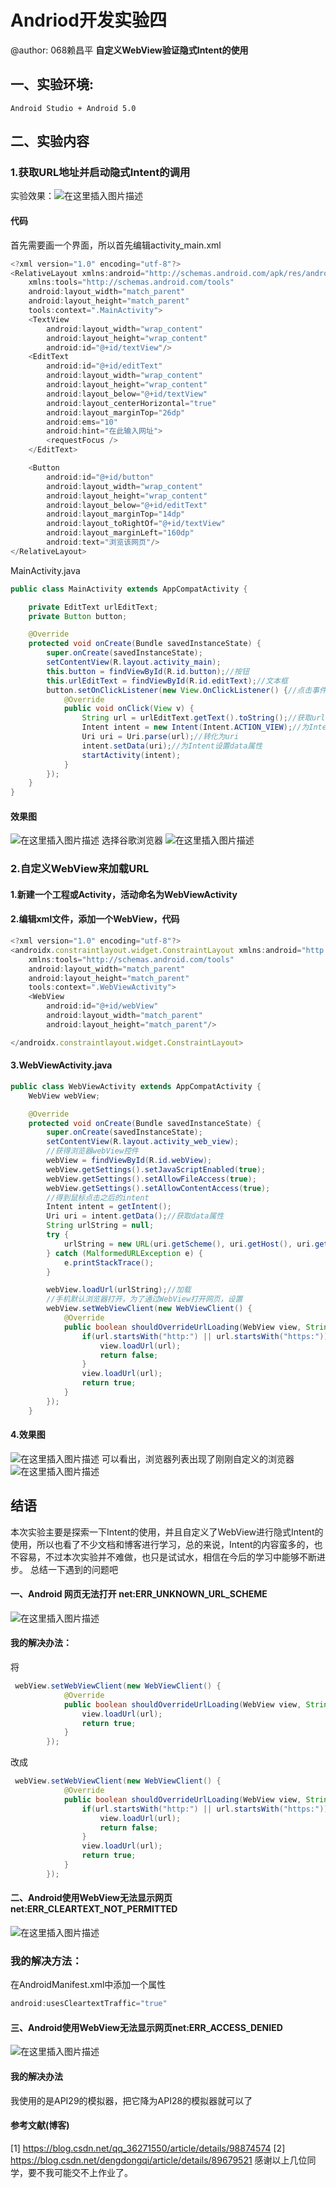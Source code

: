 ﻿# Andriod开发实验四
@author: 068赖昌平
**自定义WebView验证隐式Intent的使用**
## 一、实验环境:
	Android Studio + Android 5.0
## 二、实验内容
### 1.获取URL地址并启动隐式Intent的调用
实验效果：![在这里插入图片描述](https://img-blog.csdnimg.cn/20200510102627896.png?x-oss-process=image/watermark,type_ZmFuZ3poZW5naGVpdGk,shadow_10,text_aHR0cHM6Ly9ibG9nLmNzZG4ubmV0L3dlaXhpbl80MjA5MDc5MQ==,size_16,color_FFFFFF,t_70)
#### 代码
首先需要画一个界面，所以首先编辑activity_main.xml

```javascript
<?xml version="1.0" encoding="utf-8"?>
<RelativeLayout xmlns:android="http://schemas.android.com/apk/res/android"
    xmlns:tools="http://schemas.android.com/tools"
    android:layout_width="match_parent"
    android:layout_height="match_parent"
    tools:context=".MainActivity">
    <TextView
        android:layout_width="wrap_content"
        android:layout_height="wrap_content"
        android:id="@+id/textView"/>
    <EditText
        android:id="@+id/editText"
        android:layout_width="wrap_content"
        android:layout_height="wrap_content"
        android:layout_below="@+id/textView"
        android:layout_centerHorizontal="true"
        android:layout_marginTop="26dp"
        android:ems="10"
        android:hint="在此输入网址">
        <requestFocus />
    </EditText>

    <Button
        android:id="@+id/button"
        android:layout_width="wrap_content"
        android:layout_height="wrap_content"
        android:layout_below="@+id/editText"
        android:layout_marginTop="14dp"
        android:layout_toRightOf="@+id/textView"
        android:layout_marginLeft="160dp"
        android:text="浏览该网页"/>
</RelativeLayout>
```
MainActivity.java

```java
public class MainActivity extends AppCompatActivity {

    private EditText urlEditText;
    private Button button;

    @Override
    protected void onCreate(Bundle savedInstanceState) {
        super.onCreate(savedInstanceState);
        setContentView(R.layout.activity_main);
        this.button = findViewById(R.id.button);//按钮
        this.urlEditText = findViewById(R.id.editText);//文本框
        button.setOnClickListener(new View.OnClickListener() {//点击事件
            @Override
            public void onClick(View v) {
                String url = urlEditText.getText().toString();//获取url
                Intent intent = new Intent(Intent.ACTION_VIEW);//为Intent设置Action
                Uri uri = Uri.parse(url);//转化为uri
                intent.setData(uri);//为Intent设置data属性
                startActivity(intent);
            }
        });
    }
}
```
#### 效果图
![在这里插入图片描述](https://img-blog.csdnimg.cn/2020051010313457.png?x-oss-process=image/watermark,type_ZmFuZ3poZW5naGVpdGk,shadow_10,text_aHR0cHM6Ly9ibG9nLmNzZG4ubmV0L3dlaXhpbl80MjA5MDc5MQ==,size_16,color_FFFFFF,t_70)
选择谷歌浏览器
![在这里插入图片描述](https://img-blog.csdnimg.cn/20200510103204354.png?x-oss-process=image/watermark,type_ZmFuZ3poZW5naGVpdGk,shadow_10,text_aHR0cHM6Ly9ibG9nLmNzZG4ubmV0L3dlaXhpbl80MjA5MDc5MQ==,size_16,color_FFFFFF,t_70)
### 2.自定义WebView来加载URL

#### 1.新建一个工程或Activity，活动命名为WebViewActivity
#### 2.编辑xml文件，添加一个WebView，代码

```javascript
<?xml version="1.0" encoding="utf-8"?>
<androidx.constraintlayout.widget.ConstraintLayout xmlns:android="http://schemas.android.com/apk/res/android"
    xmlns:tools="http://schemas.android.com/tools"
    android:layout_width="match_parent"
    android:layout_height="match_parent"
    tools:context=".WebViewActivity">
    <WebView
        android:id="@+id/webView"
        android:layout_width="match_parent"
        android:layout_height="match_parent"/>

</androidx.constraintlayout.widget.ConstraintLayout>
```
#### 3.WebViewActivity.java

```java
public class WebViewActivity extends AppCompatActivity {
    WebView webView;

    @Override
    protected void onCreate(Bundle savedInstanceState) {
        super.onCreate(savedInstanceState);
        setContentView(R.layout.activity_web_view);
        //获得浏览器webView控件
        webView = findViewById(R.id.webView);
        webView.getSettings().setJavaScriptEnabled(true);
        webView.getSettings().setAllowFileAccess(true);
        webView.getSettings().setAllowContentAccess(true);
        //得到鼠标点击之后的intent
        Intent intent = getIntent();
        Uri uri = intent.getData();//获取data属性
        String urlString = null;
        try {
            urlString = new URL(uri.getScheme(), uri.getHost(), uri.getPath()).toString();
        } catch (MalformedURLException e) {
            e.printStackTrace();
        }

        webView.loadUrl(urlString);//加载
        //手机默认浏览器打开，为了通过WebView打开网页，设置
        webView.setWebViewClient(new WebViewClient() {
            @Override
            public boolean shouldOverrideUrlLoading(WebView view, String url) {
                if(url.startsWith("http:") || url.startsWith("https:")){
                    view.loadUrl(url);
                    return false;
                }
                view.loadUrl(url);
                return true;
            }
        });
    }
```
#### 4.效果图
![在这里插入图片描述](https://img-blog.csdnimg.cn/20200510104240264.png?x-oss-process=image/watermark,type_ZmFuZ3poZW5naGVpdGk,shadow_10,text_aHR0cHM6Ly9ibG9nLmNzZG4ubmV0L3dlaXhpbl80MjA5MDc5MQ==,size_16,color_FFFFFF,t_70)
可以看出，浏览器列表出现了刚刚自定义的浏览器
![在这里插入图片描述](https://img-blog.csdnimg.cn/20200510104320328.png?x-oss-process=image/watermark,type_ZmFuZ3poZW5naGVpdGk,shadow_10,text_aHR0cHM6Ly9ibG9nLmNzZG4ubmV0L3dlaXhpbl80MjA5MDc5MQ==,size_16,color_FFFFFF,t_70)
## 结语
本次实验主要是探索一下Intent的使用，并且自定义了WebView进行隐式Intent的使用，所以也看了不少文档和博客进行学习，总的来说，Intent的内容蛮多的，也不容易，不过本次实验并不难做，也只是试试水，相信在今后的学习中能够不断进步。
总结一下遇到的问题吧
#### 一、Android 网页无法打开 net:ERR_UNKNOWN_URL_SCHEME
![在这里插入图片描述](https://img-blog.csdnimg.cn/20200510105004646.png)
#### 我的解决办法：
将

```java
 webView.setWebViewClient(new WebViewClient() {
            @Override
            public boolean shouldOverrideUrlLoading(WebView view, String url) {
                view.loadUrl(url);
                return true;
            }
        });
```
改成

```java
 webView.setWebViewClient(new WebViewClient() {
            @Override
            public boolean shouldOverrideUrlLoading(WebView view, String url) {
                if(url.startsWith("http:") || url.startsWith("https:")){
                    view.loadUrl(url);
                    return false;
                }
                view.loadUrl(url);
                return true;
            }
        });
```
#### 二、Android使用WebView无法显示网页net:ERR_CLEARTEXT_NOT_PERMITTED
![在这里插入图片描述](https://img-blog.csdnimg.cn/20200510105435381.png?x-oss-process=image/watermark,type_ZmFuZ3poZW5naGVpdGk,shadow_10,text_aHR0cHM6Ly9ibG9nLmNzZG4ubmV0L3dlaXhpbl80MjA5MDc5MQ==,size_16,color_FFFFFF,t_70)
### 我的解决方法：
在AndroidManifest.xml中添加一个属性

```java
android:usesCleartextTraffic="true"
```
#### 三、Android使用WebView无法显示网页net:ERR_ACCESS_DENIED
![在这里插入图片描述](https://img-blog.csdnimg.cn/20200510105647690.png?x-oss-process=image/watermark,type_ZmFuZ3poZW5naGVpdGk,shadow_10,text_aHR0cHM6Ly9ibG9nLmNzZG4ubmV0L3dlaXhpbl80MjA5MDc5MQ==,size_16,color_FFFFFF,t_70)
#### 我的解决办法
我使用的是API29的模拟器，把它降为API28的模拟器就可以了
#### 参考文献(博客)
[1] https://blog.csdn.net/qq_36271550/article/details/98874574
[2] https://blog.csdn.net/dengdongqi/article/details/89679521
感谢以上几位同学，要不我可能交不上作业了。


